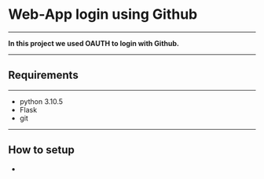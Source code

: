 <h1>Web-App login using Github</h1>
<hr>
<p><b>In this project we used OAUTH to login with Github.</b></p>
<hr border-top: 1px dashed>
<h2>Requirements</h2>
<hr>
<ul type ="disc">
<li>python 3.10.5</li>
 <li>Flask</li>
  <li>git</li>
</ul>
<hr>
<h2>How to setup</h2>
<ul type="disc">
<li>
    


